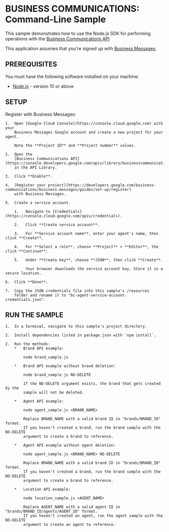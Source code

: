 # BUSINESS COMMUNICATIONS: Command-Line Sample

This sample demonstrates how to use the Node.js SDK for performing operations
with the [Business Communications API](https://businesscommunications.googleapis.com)

This application assumes that you're signed up with
[Business Messages](https://developers.google.com/business-communications/business-messages/guides/set-up/register).

## PREREQUISITES

You must have the following software installed on your machine:

* [Node.js](https://nodejs.org/en/) - version 10 or above

## SETUP

Register with Business Messages:

    1.  Open [Google Cloud Console](https://console.cloud.google.com) with your
        Business Messages Google account and create a new project for your agent.

        Note the **Project ID** and **Project number** values.

    2.  Open the
        [Business Communications API](https://console.developers.google.com/apis/library/businesscommunications.googleapis.com)
        in the API Library.

    3.  Click **Enable**.

    4.  [Register your project](https://developers.google.com/business-communications/business-messages/guides/set-up/register)
        with Business Messages.

    5.  Create a service account.

        1.   Navigate to [Credentials](https://console.cloud.google.com/apis/credentials).

        2.   Click **Create service account**.

        3.   For **Service account name**, enter your agent's name, then click **Create**.

        4.   For **Select a role**, choose **Project** > **Editor**, the click **Continue**.

        5.   Under **Create key**, choose **JSON**, then click **Create**.

             Your browser downloads the service account key. Store it in a secure location.

    6.  Click **Done**.

    7.  Copy the JSON credentials file into this sample's /resources
        folder and rename it to "bc-agent-service-account-credentials.json".

## RUN THE SAMPLE

    1.  In a terminal, navigate to this sample's project directory.

    2.  Install dependencies listed in package.json with `npm install`.

    2.  Run the methods:
        *   Brand API example:

            node brand_sample.js

        *   Brand API example without brand deletion:

            node brand_sample.js NO-DELETE

            If the NO-DELETE argument exists, the brand that gets created by the
            sample will not be deleted.

        *   Agent API example:

            node agent_sample.js <BRAND_NAME>

            Replace BRAND_NAME with a valid brand ID in "brands/BRAND_ID" format.
            If you haven't created a brand, run the brand sample with the NO-DELETE
            argument to create a brand to reference.

        *   Agent API example without agent deletion:

            node agent_sample.js <BRAND_NAME> NO-DELETE

            Replace BRAND_NAME with a valid brand ID in "brands/BRAND_ID" format.
            If you haven't created a brand, run the brand sample with the NO-DELETE
            argument to create a brand to reference.

        *   Location API example:

            node location_sample.js <AGENT_NAME>

            Replace AGENT_NAME with a valid agent ID in "brands/BRAND_ID/agents/AGENT_ID" format.
            If you haven't created an agent, run the agent sample with the NO-DELETE
            argument to create an agent to reference.